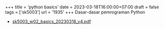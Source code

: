 +++
title = 'python basics'
date = 2023-03-18T16:00:00+07:00
draft = false
tags = ['sk5003']
url = '1935'
+++
Dasar-dasar pemrograman Python
<!--more-->

+ [sk5003_w02_basics_20230318_v4.pdf](https://zenodo.org/doi/10.5281/zenodo.7748370)
